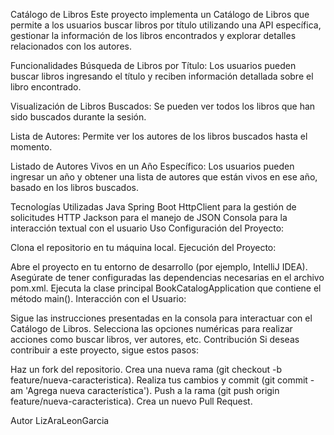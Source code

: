Catálogo de Libros Este proyecto implementa un Catálogo de Libros que permite a los usuarios buscar libros por título utilizando una API específica, gestionar la información de los libros encontrados y explorar detalles relacionados con los autores.

Funcionalidades Búsqueda de Libros por Título: Los usuarios pueden buscar libros ingresando el título y reciben información detallada sobre el libro encontrado.

Visualización de Libros Buscados: Se pueden ver todos los libros que han sido buscados durante la sesión.

Lista de Autores: Permite ver los autores de los libros buscados hasta el momento.

Listado de Autores Vivos en un Año Específico: Los usuarios pueden ingresar un año y obtener una lista de autores que están vivos en ese año, basado en los libros buscados.

Tecnologías Utilizadas Java Spring Boot HttpClient para la gestión de solicitudes HTTP Jackson para el manejo de JSON Consola para la interacción textual con el usuario Uso Configuración del Proyecto:

Clona el repositorio en tu máquina local. Ejecución del Proyecto:

Abre el proyecto en tu entorno de desarrollo (por ejemplo, IntelliJ IDEA). Asegúrate de tener configuradas las dependencias necesarias en el archivo pom.xml. Ejecuta la clase principal BookCatalogApplication que contiene el método main(). Interacción con el Usuario:

Sigue las instrucciones presentadas en la consola para interactuar con el Catálogo de Libros. Selecciona las opciones numéricas para realizar acciones como buscar libros, ver autores, etc. Contribución Si deseas contribuir a este proyecto, sigue estos pasos:

Haz un fork del repositorio. Crea una nueva rama (git checkout -b feature/nueva-caracteristica). 
Realiza tus cambios y commit (git commit -am 'Agrega nueva característica'). 
Push a la rama (git push origin feature/nueva-caracteristica). 
Crea un nuevo Pull Request. 



Autor LizAraLeonGarcia
